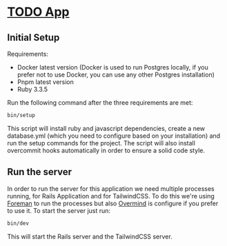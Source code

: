 # [TODO App](https://todoapp-hotwire-572de9890c06.herokuapp.com/)

## Initial Setup

Requirements:

* Docker latest version (Docker is used to run Postgres locally, if you prefer not to use Docker, you can use any other Postgres installation)
* Pnpm latest version
* Ruby 3.3.5

Run the following command after the three requirements are met:

```bash
bin/setup
```

This script will install ruby and javascript dependencies, create a new database.yml (which you need to configure based on your installation) and run the setup commands for the project. The script will also install overcommit hooks automatically in order to ensure a solid code style.

## Run the server

In order to run the server for this application we need multiple processes running, for Rails Application and for TailwindCSS. To do this we're using [Foreman](https://github.com/ddollar/foreman) to run the processes but also [Overmind](https://github.com/DarthSim/overmind) is configure if you prefer to use it. To start the server just run:

```bash
bin/dev
```

This will start the Rails server and the TailwindCSS server.


